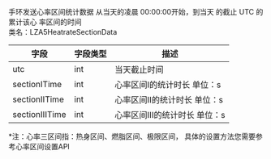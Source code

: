 手环发送心率区间统计数据 从当天的凌晨 00:00:00开始，到当天 的截止 UTC 的累计该心 率区间的时间<br />类名：LZA5HeatrateSectionData

| 字段 | 字段类型 | 描述 |
| --- | --- | --- |
| utc | int | 当天截止时间 |
| sectionITime | int | 心率区间I的统计时长 单位：s |
| sectionIITime | int | 心率区间II的统计时长 单位：s |
| sectionIIITime | int | 心率区间III的统计时长 单位：s |

*注：心率三区间指：热身区间、燃脂区间、极限区间， 具体的设置方法您需要参考心率区间设置API

